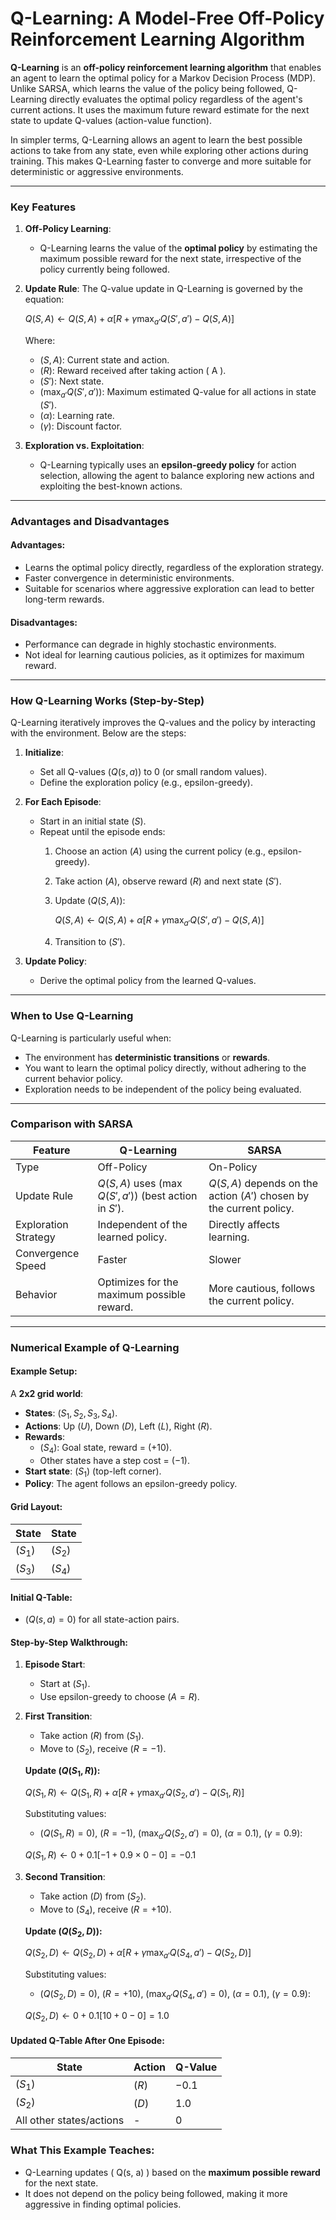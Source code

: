 # Q-Learning: A Model-Free Off-Policy Reinforcement Learning Algorithm

**Q-Learning** is an **off-policy reinforcement learning algorithm** that enables an agent to learn the optimal policy for a Markov Decision Process (MDP). Unlike SARSA, which learns the value of the policy being followed, Q-Learning directly evaluates the optimal policy regardless of the agent's current actions. It uses the maximum future reward estimate for the next state to update Q-values (action-value function).

In simpler terms, Q-Learning allows an agent to learn the best possible actions to take from any state, even while exploring other actions during training. This makes Q-Learning faster to converge and more suitable for deterministic or aggressive environments.

---

### Key Features
1. **Off-Policy Learning**: 
   - Q-Learning learns the value of the **optimal policy** by estimating the maximum possible reward for the next state, irrespective of the policy currently being followed.

2. **Update Rule**:
   The Q-value update in Q-Learning is governed by the equation:
   
   $Q(S, A) \leftarrow Q(S, A) + \alpha \left[ R + \gamma \max_{a'} Q(S', a') - Q(S, A) \right]$
   
   Where:
   - $( S, A )$: Current state and action.
   - $( R )$: Reward received after taking action \( A \).
   - $( S' )$: Next state.
   - $( \max_{a'} Q(S', a') )$: Maximum estimated Q-value for all actions in state $( S' )$.
   - $( \alpha )$: Learning rate.
   - $( \gamma )$: Discount factor.

4. **Exploration vs. Exploitation**:
   - Q-Learning typically uses an **epsilon-greedy policy** for action selection, allowing the agent to balance exploring new actions and exploiting the best-known actions.

---

### Advantages and Disadvantages

#### Advantages:
- Learns the optimal policy directly, regardless of the exploration strategy.
- Faster convergence in deterministic environments.
- Suitable for scenarios where aggressive exploration can lead to better long-term rewards.

#### Disadvantages:
- Performance can degrade in highly stochastic environments.
- Not ideal for learning cautious policies, as it optimizes for maximum reward.

---

### How Q-Learning Works (Step-by-Step)

Q-Learning iteratively improves the Q-values and the policy by interacting with the environment. Below are the steps:

1. **Initialize**:
   - Set all Q-values $( Q(s, a) )$ to 0 (or small random values).
   - Define the exploration policy (e.g., epsilon-greedy).

2. **For Each Episode**:
   - Start in an initial state $( S )$.
   - Repeat until the episode ends:
     1. Choose an action $( A )$ using the current policy (e.g., epsilon-greedy).
     2. Take action $( A )$, observe reward $( R )$ and next state $( S' )$.
     3. Update $( Q(S, A) )$:
        
        $Q(S, A) \leftarrow Q(S, A) + \alpha \left[ R + \gamma \max_{a'} Q(S', a') - Q(S, A) \right]$
        
     5. Transition to $( S' )$.

3. **Update Policy**:
   - Derive the optimal policy from the learned Q-values.

---

### When to Use Q-Learning

Q-Learning is particularly useful when:
- The environment has **deterministic transitions** or **rewards**.
- You want to learn the optimal policy directly, without adhering to the current behavior policy.
- Exploration needs to be independent of the policy being evaluated.

---

### Comparison with SARSA

| Feature               | Q-Learning                | SARSA                       |
|-----------------------|--------------------------|----------------------------|
| Type                 | Off-Policy               | On-Policy                  |
| Update Rule          | $Q(S, A)$ uses $( \max Q(S', a') )$ (best action in $S'$). | $Q(S, A)$ depends on the action $( A' )$ chosen by the current policy. |
| Exploration Strategy  | Independent of the learned policy. | Directly affects learning. |
| Convergence Speed    | Faster                   | Slower                     |
| Behavior             | Optimizes for the maximum possible reward. | More cautious, follows the current policy. |

---

### Numerical Example of Q-Learning

#### Example Setup:
A **2x2 grid world**:
- **States**: $( S_1, S_2, S_3, S_4 )$.
- **Actions**: Up $( U )$, Down $( D )$, Left $( L )$, Right $( R )$.
- **Rewards**:
  - $( S_4 )$: Goal state, reward = $( +10 )$.
  - Other states have a step cost = $( -1 )$.
- **Start state**: $( S_1 )$ (top-left corner).
- **Policy**: The agent follows an epsilon-greedy policy.

#### Grid Layout:

| State  | State  |
|--------|--------|
| $( S_1 )$ | $( S_2 )$ |
| $( S_3 )$ | $( S_4 )$ |

#### Initial Q-Table:
- $( Q(s, a) = 0 )$ for all state-action pairs.

#### Step-by-Step Walkthrough:

1. **Episode Start**:
   - Start at $( S_1 )$.
   - Use epsilon-greedy to choose $( A = R )$.

2. **First Transition**:
   - Take action $( R )$ from $( S_1 )$.
   - Move to $( S_2 )$, receive $( R = -1 )$.

   **Update $( Q(S_1, R) )$:**
   
   $Q(S_1, R) \leftarrow Q(S_1, R) + \alpha \left[ R + \gamma \max_{a'} Q(S_2, a') - Q(S_1, R) \right]$
   
   Substituting values:
   - $( Q(S_1, R) = 0 )$, $( R = -1 )$, $( \max_{a'} Q(S_2, a') = 0 )$, $( \alpha = 0.1 )$, $( \gamma = 0.9 )$:
   
   $Q(S_1, R) \leftarrow 0 + 0.1 \left[ -1 + 0.9 \times 0 - 0 \right] = -0.1$

4. **Second Transition**:
   - Take action $( D )$ from $( S_2 )$.
   - Move to $( S_4 )$, receive $( R = +10 )$.

   **Update $( Q(S_2, D) )$:**
   
   $Q(S_2, D) \leftarrow Q(S_2, D) + \alpha \left[ R + \gamma \max_{a'} Q(S_4, a') - Q(S_2, D) \right]$
   
   Substituting values:
   - $( Q(S_2, D) = 0 )$, $( R = +10 )$, $( \max_{a'} Q(S_4, a') = 0 )$, $( \alpha = 0.1 )$, $( \gamma = 0.9 )$:
   
   $Q(S_2, D) \leftarrow 0 + 0.1 \left[ 10 + 0 - 0 \right] = 1.0$

#### Updated Q-Table After One Episode:
| State    | Action | Q-Value |
|----------|--------|---------|
| $( S_1 )$ | $( R )$ | $-0.1$    |
| $( S_2 )$ | $( D )$ | $1.0$     |
| All other states/actions | - | $0$       |

### What This Example Teaches:
- Q-Learning updates \( Q(s, a) \) based on the **maximum possible reward** for the next state.
- It does not depend on the policy being followed, making it more aggressive in finding optimal policies.
